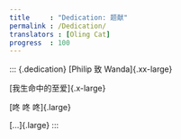```yaml
---
title     : "Dedication: 题献"
permalink : /Dedication/
translators : [Oling Cat]
progress  : 100
---
```


<!--
[de Philip, para Wanda]{.xx-large}

[amor da minha vida]{.x-large}

[knock knock knock]{.large}
-->

::: {.dedication}
[Philip 致 Wanda]{.xx-large}

[我生命中的至爱]{.x-large}

[咚 咚 咚]{.large}

[...]{.large}
:::
